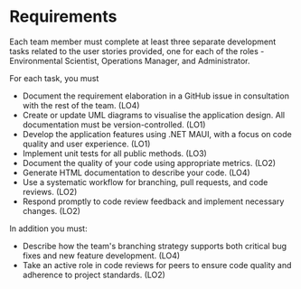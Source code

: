 # Requirements

Each team member must complete at least three separate development tasks related to the user stories provided, one for each of the roles - Environmental Scientist, Operations Manager, and Administrator.

For each task, you must

- Document the requirement elaboration in a GitHub issue in consultation with the rest of the team. (LO4)
- Create or update UML diagrams to visualise the application design. All documentation must be version-controlled. (LO1)
- Develop the application features using .NET MAUI, with a focus on code quality and user experience. (LO1)
- Implement unit tests for all public methods. (LO3)
- Document the quality of your code using appropriate metrics. (LO2)
- Generate HTML documentation to describe your code. (LO4)
- Use a systematic workflow for branching, pull requests, and code reviews. (LO2)
- Respond promptly to code review feedback and implement necessary changes. (LO2)

In addition you must:

- Describe how the team's branching strategy supports both critical bug fixes and new feature development. (LO4)
- Take an active role in code reviews for peers to ensure code quality and adherence to project standards. (LO2)
